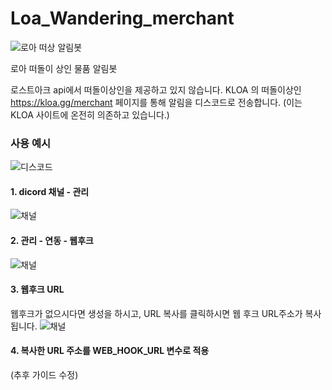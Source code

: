 # Loa_Wandering_merchant

![로아 떠상 알림봇](/image/wei.png)

로아 떠돌이 상인 물품 알림봇

로스트아크 api에서 떠돌이상인을 제공하고 있지 않습니다.
KLOA 의 떠돌이상인 https://kloa.gg/merchant 페이지를 통해 알림을 디스코드로 전송합니다.
(이는 KLOA 사이트에 온전히 의존하고 있습니다.)

### 사용 예시
![디스코드](/image/example.png)

#### 1. dicord 채널 - 관리 
![채널](/image/discord_webhookurl001.png)

#### 2. 관리 - 연동 - 웹후크
![채널](/image/discord_webhookurl002.png)

#### 3. 웹후크 URL
웹후크가 없으시다면 생성을 하시고,
URL 복사를 클릭하시면 웹 후크 URL주소가 복사됩니다.
![채널](/image/discord_webhookurl003.png)

#### 4. 복사한 URL 주소를 WEB_HOOK_URL 변수로 적용
(추후 가이드 수정)